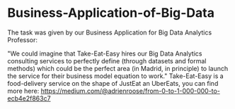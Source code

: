 # Business-Application-of-Big-Data

The task was given by our Business Application for Big Data Analytics Professor:

"We could imagine that Take-Eat-Easy hires our Big Data Analytics consulting services to perfectly define (through datasets and formal methods) which could be the perfect area (in Madrid, in principle) to launch the service for their business model equation to work." Take-Eat-Easy is a food-delivery service on the shape of JustEat an UberEats, you can find more here: https://medium.com/@adrienroose/from-0-to-1-000-000-to-ecb4e2f863c7


